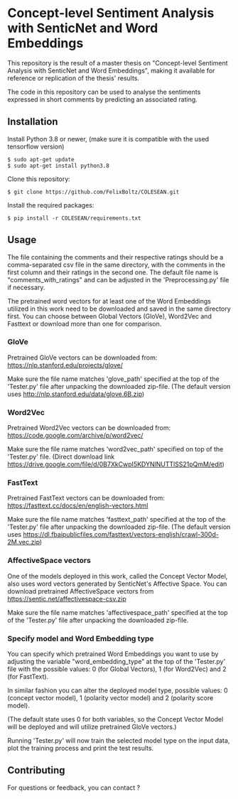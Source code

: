 # Concept-level Sentiment Analysis with SenticNet and Word Embeddings

This repository is the result of a master thesis on "Concept-level Sentiment Analysis with SenticNet and Word Embeddings", making it available for reference or replication of the thesis' results.

The code in this repository can be used to analyse the sentiments expressed in short comments by predicting an associated rating.

## Installation

Install Python 3.8 or newer, (make sure it is compatible with the used tensorflow version)

```
$ sudo apt-get update
$ sudo apt-get install python3.8
```

Clone this repository:

```
$ git clone https://github.com/FelixBoltz/COLESEAN.git
```

Install the required packages:

```
$ pip install -r COLESEAN/requirements.txt
```

## Usage

The file containing the comments and their respective ratings should be a comma-separated csv file in the same directory, with the comments in the first column and their ratings in the second one. The default file name is "comments_with_ratings" and can be adjusted in the 'Preprocessing.py' file if necessary.

The pretrained word vectors for at least one of the Word Embeddings utilized in this work need to be downloaded and saved in the same directory first.
You can choose between Global Vectors (GloVe), Word2Vec and Fasttext or download more than one for comparison.

### GloVe

Pretrained GloVe vectors can be downloaded from: https://nlp.stanford.edu/projects/glove/

Make sure the file name matches 'glove_path' specified at the top of the 'Tester.py' file after unpacking the downloaded zip-file.
(The default version uses http://nlp.stanford.edu/data/glove.6B.zip)

### Word2Vec

Pretrained Word2Vec vectors can be downloaded from: https://code.google.com/archive/p/word2vec/

Make sure the file name matches 'word2vec_path' specified on top of the 'Tester.py' file.
(Direct download link https://drive.google.com/file/d/0B7XkCwpI5KDYNlNUTTlSS21pQmM/edit)

### FastText

Pretrained FastText vectors can be downloaded from: https://fasttext.cc/docs/en/english-vectors.html

Make sure the file name matches 'fasttext_path' specified at the top of the 'Tester.py' file after unpacking the downloaded zip-file.
(The default version uses https://dl.fbaipublicfiles.com/fasttext/vectors-english/crawl-300d-2M.vec.zip)

### AffectiveSpace vectors

One of the models deployed in this work, called the Concept Vector Model, also uses word vectors generated by SenticNet's Affective Space.
You can download pretrained AffectiveSpace vectors from https://sentic.net/affectivespace-csv.zip

Make sure the file name matches 'affectivespace_path' specified at the top of the 'Tester.py' file after unpacking the downloaded zip-file.

### Specify model and Word Embedding type

You can specify which pretrained Word Embeddings you want to use by adjusting the variable "word_embedding_type" at the top of the 'Tester.py' file with the possible values: 0 (for Global Vectors), 1 (for Word2Vec) and 2 (for FastText).

In similar fashion you can alter the deployed model type, possible values: 0 (concept vector model), 1 (polarity vector model) and 2 (polarity score model).

(The default state uses 0 for both variables, so the Concept Vector Model will be deployed and will utilize pretrained GloVe vectors.)

Running 'Tester.py' will now train the selected model type on the input data, plot the training process and print the test results.

## Contributing

For questions or feedback, you can contact ?